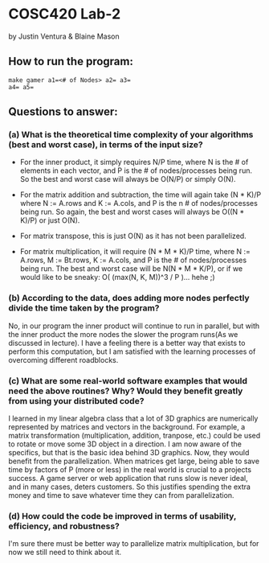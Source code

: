 # COSC420 Lab-2

by Justin Ventura & Blaine Mason

## How to run the program:
<code>make gamer a1=<# of Nodes> a2=<Rows of A> a3=<Cols of A> a4=<Rows of B> a5=<Cols of B></code>

## Questions to answer:

### (a) What is the theoretical time complexity of your algorithms (best and worst case), in terms of the input size?

- For the inner product, it simply requires N/P time, where N is the # of elements in each vector, and P is the # of nodes/processes being run.  So the best and worst case will always be O(N/P) or simply O(N).  

- For the matrix addition and subtraction, the time will again take (N * K)/P where N := A.rows and K := A.cols, and P is the n # of nodes/processes being run.  So again, the best and worst cases will always be O((N * K)/P) or just O(N).

- For matrix transpose, this is just O(N) as it has not been parallelized.

- For matrix multiplication, it will require (N * M * K)/P time, where N := A.rows, M := Bt.rows, K := A.cols, and P is the # of nodes/processes being run.  The best and worst case will be N(N * M * K/P), or if we would like to be sneaky: O( (max(N, K, M))^3 / P )... hehe ;)

### (b) According to the data, does adding more nodes perfectly divide the time taken by the program?
No, in our program the inner product will continue to run in parallel, but with the inner product the more nodes the slower the program runs(As we discussed in lecture).  I have a feeling there is a better way that exists to perform this computation, but I am satisfied with the learning processes of overcoming different roadblocks.

### (c) What are some real-world software examples that would need the above routines? Why? Would they benefit greatly from using your distributed code?

I learned in my linear algebra class that a lot of 3D graphics are numerically represented by matrices and vectors in the background.  For example, a matrix transformation (multiplication, addition, tranpose, etc.) could be used to rotate or move some 3D object in a direction.  I am now aware of the specifics, but that is the basic idea behind 3D graphics.  Now, they would benefit from the parallelization.  When matrices get large, being able to save time by factors of P (more or less) in the real world is crucial to a projects success.  A game server or web application that runs slow is never ideal, and in many cases, deters customers.  So this justifies spending the extra money and time to save whatever time they can from parallelization.

### (d) How could the code be improved in terms of usability, efficiency, and robustness?

I'm sure there must be better way to parallelize matrix multiplication, but for now we still need to think about it.
